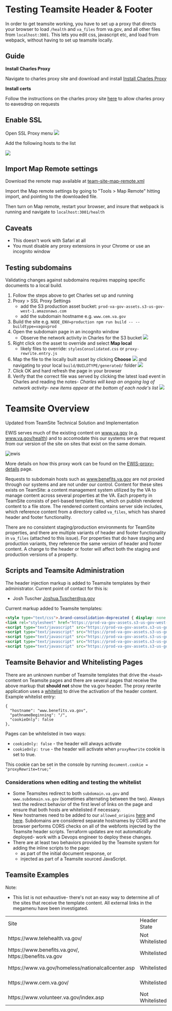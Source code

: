 # Testing Teamsite Header & Footer

In order to get teamsite working, you have to set up a proxy that directs your browser to load `/health` and `va_files` from va.gov, and all other files from `localhost:3001`. This lets you edit css, javascript etc, and load from webpack, without having to set up teamsite locally.

## Guide

**Install Charles Proxy**

Navigate to charles proxy site and download and install
[Install Charles Proxy](https://www.charlesproxy.com/)


**Install certs**

Follow the instructions on the charles proxy site [here](https://www.charlesproxy.com/documentation/using-charles/ssl-certificates/) to allow charles proxy to eavesdrop on requests

## Enable SSL
Open SSL Proxy menu
![](./images/ssl_proxy.png)

Add the following hosts to the list

![](./images/ssl_proxy_settings.png)


## Import Map Remote settings

Download the remote map available at [team-site-map-remote.xml](./teamsite-map-remote.xml)

Import the Map remote settings by going to "Tools > Map Remote" hitting import, and pointing to the downloaded file.

Then turn on Map remote, restart your browser, and insure that webpack is running and navigate to `localhost:3001/health`

## Caveats

* This doesn't work with Safari at all
* You must disable any proxy extensions in your Chrome or use an incognito window

## Testing subdomains
Validating changes against subdomains requires mapping specific documents to a local build.

1. Follow the steps above to get Charles set up and running
2. Proxy > SSL Proxy Settings
    - add the S3 production asset bucket: `prod-va-gov-assets.s3-us-gov-west-1.amazonaws.com`
    - add the subdomain hostname e.g. `www.cem.va.gov`
3. Build the site e.g. `NODE_ENV=production npm run build -- --buildtype=vagovprod`
4. Open the subdomain page in an incognito window
    - Observe the network activity in Charles for the S3 bucket
    ![](https://github.com/department-of-veterans-affairs/va.gov-team/blob/master/platform/engineering/images/observe-traffic.png)
5. Right click on the asset to override and select **Map local**
    - likely files to override: `stylesConsolidated.css` or `proxy-rewrite.entry.js`
6. Map the file to the locally built asset by clicking **Choose**
    ![](https://github.com/department-of-veterans-affairs/va.gov-team/blob/master/platform/engineering/images/map-local.png)
    and navigating to your local `build/BUILDTYPE/generated/` folder
    ![](https://github.com/department-of-veterans-affairs/va.gov-team/blob/master/platform/engineering/images/local-build.png)
7. Click OK and hard refresh the page in your browser
8. Verify that the correct file was served by clicking the latest load event in Charles and reading the notes- _Charles will keep an ongoing log of network activity- new items appear at the bottom of each node's list_
    ![](https://github.com/department-of-veterans-affairs/va.gov-team/blob/master/platform/engineering/images/verify-map-local.png)

# Teamsite Overview

Updated from TeamSite Technical Solution and Implementation

EWIS serves much of the existing content on www.va.gov (e.g. www.va.gov/health) and to accomodate this our systems serve that request from our version of the site on sites that exist on the same domain. 

![ewis](https://user-images.githubusercontent.com/215266/45632257-195abc80-ba5a-11e8-9f7c-76c63fb14ac4.png)

More details on how this proxy work can be found on the [EWIS-proxy-details](https://github.com/department-of-veterans-affairs/va.gov-team-sensitive/blob/master/VA-Systems/EWIS/ewis-proxy-details.md) page.

Requests to subdomain hosts such as www.benefits.va.gov are not proxied through our systems and are not under our control. Content for these sites exists on TeamSite: a content management system utilized by the VA to manage content across several properties at the VA. Each property in TeamSite consists of perl-based template files, which on publish rendered content to a file store. The rendered content contains server side includes, which reference content from a directory called `va_files`, which has shared header and footer functionality.

There are no consistent staging/production environments for TeamSite properties, and there are multiple variants of header and footer functionality in `va_files` (attached to this issue). For properties that do have staging and production variants, they reference the same version of header and footer content. A change to the header or footer will affect both the staging and production versions of a property.


## Scripts and Teamsite Administration

The header injection markup is added to Teamsite templates by their administrator. Current point of contact for this is:

- Josh Tuscher <Joshua.Tuscher@va.gov>

Current markup added to Teamsite templates:

```html
<style type="text/css">.brand-consolidation-deprecated { display: none !important; } </style>
<link rel="stylesheet" href="https://prod-va-gov-assets.s3-us-gov-west-1.amazonaws.com/generated/styleConsolidated.css" />
<script type="text/javascript" src="https://prod-va-gov-assets.s3-us-gov-west-1.amazonaws.com/js/settings.js"></script>
<script type="text/javascript" src="https://prod-va-gov-assets.s3-us-gov-west-1.amazonaws.com/generated/polyfills.entry.js"></script>
<script type="text/javascript" src="https://prod-va-gov-assets.s3-us-gov-west-1.amazonaws.com/generated/vendor.entry.js"></script>
<script type="text/javascript" src="https://prod-va-gov-assets.s3-us-gov-west-1.amazonaws.com/generated/proxy-rewrite.entry.js"></script>
<script type="text/javascript" src="https://prod-va-gov-assets.s3-us-gov-west-1.amazonaws.com/js/vendor/uswds.min.js"></script>
```

## Teamsite Behavior and Whitelisting Pages

There are an unknown number of Teamsite templates that drive the `<head>` content on Teamsite pages and there are several pages that receive the above markup that **should not** show the va.gov header. The proxy rewrite application uses a [whitelist](https://github.com/department-of-veterans-affairs/vets-website/blob/b770f380270722228563e56629af440c64342157/src/applications/proxy-rewrite/proxy-rewrite-whitelist.json) to drive the activation of the header content. Example whitelist entry:
``` 
{
  "hostname": "www.benefits.va.gov",
  "pathnameBeginning": "/",
  "cookieOnly": false
},
```
Pages can be whitelisted in two ways:
- `cookieOnly: false` - the header will always activate
- `cookieOnly: true` - the header will activate when `proxyRewrite` cookie is set to true.

This cookie can be set in the console by running `document.cookie = "proxyRewrite=true;"`

### Considerations when editing and testing the whitelist

- Some Teamsites redirect to both `subdomain.va.gov` and `www.subdomain.va.gov` (sometimes alternating between the two). Always test the redirect behavior of the first level of links on the page and ensure that both hosts are whitelisted if necessary.
- New hostnames need to be added to our `allowed_origins` [here](https://github.com/department-of-veterans-affairs/devops/blob/c5687fc1b483eaea17a1191eb41440fb560d01d6/terraform/environments/dsva-vagov-prod/main.tf#L277) and [here](https://github.com/department-of-veterans-affairs/devops/blob/c5687fc1b483eaea17a1191eb41440fb560d01d6/terraform/environments/dsva-vagov-prod/main.tf#L290). Subdomains are considered separate hostnames by CORS and the browser performs CORS checks on all of the webfonts injected by the Teamsite header scripts. Terraform updates are not automatically deployed- work with a Devops engineer to deploy these changes.
- There are at least two behaviors provided by the Teamsite system for adding the inline scripts to the page:
  - as part of the initial document response, or
  - injected as part of a Teamsite sourced JavaScript.

## Teamsite Examples

Note:
- This list is not exhaustive- there's not an easy way to determine all of the sites that receive the template content. All external links in the megamenu have been investigated.

<table>
<tr>
    <td>Site</td><td>Header State</td><td>Template Behavior</td>
</tr>
<tr>
<td>https://www.telehealth.va.gov/</td><td>Not Whitelisted</td><td>Inline in Document</td>
</tr>
<tr>
<td>https://www.benefits.va.gov/, https://benefits.va.gov</td><td>Whitelisted</td><td>Injected by JS</td>
</tr>
<tr>
<td>https://www.va.gov/homeless/nationalcallcenter.asp</td><td>Whitelisted</td><td>Inline in Document</td>
</tr>
<tr>
    <td>https://www.cem.va.gov/</td><td>Whitelisted</td><td>Inline in Document</td>
</tr>
<tr>
<td>https://www.volunteer.va.gov/index.asp</td><td>Not Whitelisted</td><td>?</td>
</tr>
</table>
